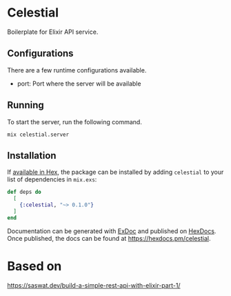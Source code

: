 # Celestial

Boilerplate for Elixir API service.


## Configurations

There are a few runtime configurations available.

* port: Port where the server will be available


## Running

To start the server, run the following command.

`mix celestial.server`




## Installation

If [available in Hex](https://hex.pm/docs/publish), the package can be installed
by adding `celestial` to your list of dependencies in `mix.exs`:

```elixir
def deps do
  [
    {:celestial, "~> 0.1.0"}
  ]
end
```

Documentation can be generated with [ExDoc](https://github.com/elixir-lang/ex_doc)
and published on [HexDocs](https://hexdocs.pm). Once published, the docs can
be found at <https://hexdocs.pm/celestial>.




# Based on

https://saswat.dev/build-a-simple-rest-api-with-elixir-part-1/